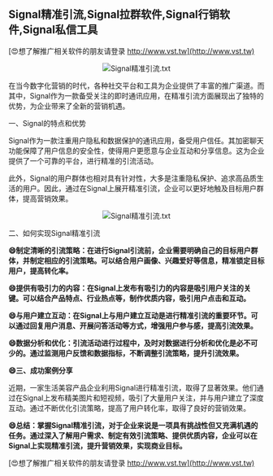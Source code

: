 ## **Signal精准引流,Signal拉群软件,Signal行销软件,Signal私信工具**

[😍想了解推广相关软件的朋友请登录 http://www.vst.tw](http://www.vst.tw)

 <center><img src="https://vst.tw/MP4/tuiguang/png/1.png" alt="Signal精准引流.txt"></center>

在当今数字化营销的时代，各种社交平台和工具为企业提供了丰富的推广渠道。而其中，Signal作为一款备受关注的即时通讯应用，在精准引流方面展现出了独特的优势，为企业带来了全新的营销机遇。

一、Signal的特点和优势

Signal作为一款注重用户隐私和数据保护的通讯应用，备受用户信任。其加密聊天功能保障了用户信息的安全性，使得用户更愿意与企业互动和分享信息。这为企业提供了一个可靠的平台，进行精准的引流活动。

此外，Signal的用户群体也相对具有针对性，大多是注重隐私保护、追求高品质生活的用户。因此，通过在Signal上展开精准引流，企业可以更好地触及目标用户群体，提高营销效果。

 <center><img src="https://vst.tw/MP4/tuiguang/png/1.png" alt="Signal精准引流.txt"></center>

二、如何实现Signal精准引流

**😄制定清晰的引流策略：在进行Signal引流前，企业需要明确自己的目标用户群体，并制定相应的引流策略。可以结合用户画像、兴趣爱好等信息，精准锁定目标用户，提高转化率。**

**😄提供有吸引力的内容：在Signal上发布有吸引力的内容是吸引用户关注的关键。可以结合产品特点、行业热点等，制作优质内容，吸引用户点击和互动。**

**😄与用户建立互动：在Signal上与用户建立互动是进行精准引流的重要环节。可以通过回复用户消息、开展问答活动等方式，增强用户参与感，提高引流效果。**

**😄数据分析和优化：引流活动进行过程中，及时对数据进行分析和优化是必不可少的。通过监测用户反馈和数据指标，不断调整引流策略，提升引流效果。**

**😄三、成功案例分享**

近期，一家生活美容产品企业利用Signal进行精准引流，取得了显著效果。他们通过在Signal上发布精美图片和短视频，吸引了大量用户关注，并与用户建立了深度互动。通过不断优化引流策略，提高了用户转化率，取得了良好的营销效果。

**😄总结：掌握Signal精准引流，对于企业来说是一项具有挑战性但又充满机遇的任务。通过深入了解用户需求、制定有效引流策略、提供优质内容，企业可以在Signal上实现精准引流，提升营销效果，实现商业目标。**

[😍想了解推广相关软件的朋友请登录 http://www.vst.tw](http://www.vst.tw)



